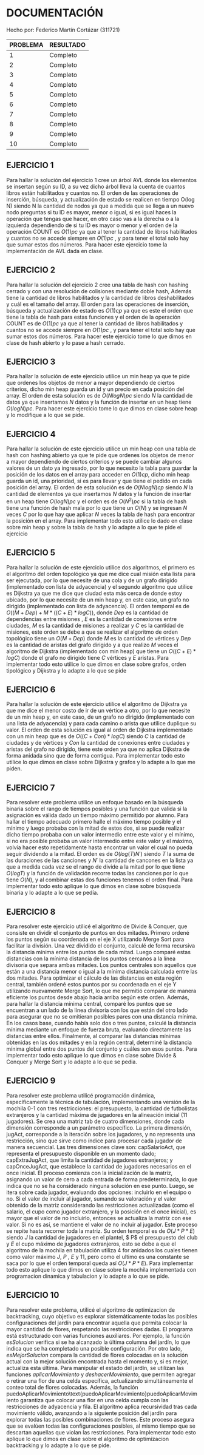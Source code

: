 # DOCUMENTACIÓN
Hecho por: Federico Martín Cortázar (311721)

| PROBLEMA | RESULTADO |
|----------|-----------|
| 1        | Completo  |
| 2        | Completo  |
| 3        | Completo  |
| 4        | Completo  |
| 5        | Completo  |
| 6        | Completo  |
| 7        | Completo  |
| 8        | Completo  |
| 9        | Completo  |
| 10       | Completo  |


## EJERCICIO 1
Para hallar la solución del ejercicio 1 cree un árbol AVL donde los elementos se insertan según su ID, a su vez dicho árbol lleva la cuenta de cuantos libros están habilitados y cuantos no. El orden de las operaciones de inserción, búsqueda, y actualización de estado se realicen en tiempo O(log N) siendo N la cantidad de nodos ya que a medida que se llega a un nuevo nodo preguntas si tu ID es mayor, menor o igual, si es igual haces la operación que tengas que hacer, en otro caso vas a la derecha o a la izquierda dependiendo de si tu ID es mayor o menor y el orden de la operación COUNT es $O(1)pc$  ya que al tener la cantidad de libros habilitados y cuantos no se accede siempre en $O(1)pc$ , y para tener el total solo hay que sumar estos dos números.
Para hacer este ejercicio tome la implementación de AVL dada en clase.

## EJERCICIO 2
Para hallar la solución del ejercicio 2 cree una tabla de hash con hashing cerrado y con una resolución de colisiones mediante doble hash, Además tiene la cantidad de libros habilitados y la cantidad de libros deshabilitados y cuál es el tamaño del array. El orden para las operaciones de inserción, búsqueda y actualización de estado es $O(1)cp$ ya que es este el orden que tiene la tabla de hash para estas funciones y el orden de la operación COUNT es de $O(1)pc$ ya que al tener la cantidad de libros habilitados y cuantos no se accede siempre en $O(1)pc$ , y para tener el total solo hay que sumar estos dos números.
Para hacer este ejercicio tome lo que dimos en clase de hash abierto y lo pase a hash cerrado.

## EJERCICIO 3
Para hallar la solución de este ejercicio utilice un min heap ya que te pide que ordenes los objetos de menor a mayor dependiendo de ciertos criterios, dicho min heap guarda un id y un precio en cada posición del array. El orden de esta solución es de $O(N logN)pc$ siendo $N$ la cantidad de datos ya que insertamos $N$ datos y la función de insertar en un heap tiene $O(logN)pc$.
Para hacer este ejercicio tome lo que dimos en clase sobre heap y lo modifique a lo que se pide.

## EJERCICIO 4
Para hallar la solución de este ejercicio utilice un min heap con una tabla de hash con hashing abierto ya que te pide que ordenes los objetos de menor a mayor dependiendo de ciertos criterios y se puede cambiar algunos valores de un dato ya ingresado, por lo que necesito la tabla para guardar la posición de los datos en el array para acceder en $O(1)cp$, dicho min heap guarda un id, una prioridad, si es para llevar y que tiene el pedido en cada posición del array. El orden de esta solución es de $O(N logN)cp$ siendo $N$ la cantidad de elementos  ya que insertamos $N$ datos y la función de insertar en un heap tiene $O(logN)pc$ y el orden es de $O(N^2)pc$ si la tabla de hash tiene una función de hash mala por lo que tiene un $O(N)$ y se ingresan $N$ veces $C$ por lo que hay que aplicar $N$ veces la tabla de hash para encontrar la posición en el array. 
Para implementar todo esto utilice lo dado en clase sobre min heap y sobre la tabla de hash y lo adapte a lo que te pide el ejercicio

## EJERCICIO 5
Para hallar la solución de este ejercicio utilice dos algoritmos, el primero es el algoritmo del orden topológico ya que me dice cual misión esta lista para ser ejecutada, por lo que necesite de una cola y de un grafo dirigido (implementado con lista de adyacencia) y el segundo algoritmo que utilice es Dijkstra ya que me dice que ciudad esta más cerca de donde estoy ubicado, por lo que necesite de un min heap y, en este caso, un grafo no dirigido (implementado con lista de adyacencia). El orden temporal es de $O((M + Dep) + M * ((C + E) * log C))$, donde $Dep$ es la cantidad de dependencias entre misiones , $E$ es la cantidad de conexiones entre ciudades, $M$ es la cantidad de misiones a realizar y $C$ es la cantidad de misiones, este orden se debe a que se realizar el algoritmo de orden topológico tiene un $O(M + Dep)$ donde $M$ es la cantidad de vértices y $Dep$ es la cantidad de aristas del grafo dirigido y a que realizo $M$ veces el algoritmo de Dijkstra (implementado con min heap) que tiene un $O((C + E) * log C)$ donde el grafo no dirigido tiene $C$ vértices y $E$ aristas.
Para implementar todo esto utilice lo que dimos en clase sobre grafos, orden tipológico y Dijkstra y lo adapte a lo que se pide

## EJERCICIO 6
Para hallar la solución de este ejercicio utilice el algoritmo de Dijkstra ya que me dice el menor costo de ir de un vértice a otro, por lo que necesite de un min heap y, en este caso, de un grafo no dirigido (implementado con una lista de adyacencia) y para cada camino o arista que utilice duplique su valor. El orden de esta solución es igual al orden de Dijkstra implementado con un min heap que es de $O((C + Con) * log C)$ siendo $C$ la cantidad de ciudades y de vértices y $Con$ la cantidad de conexiones entre ciudades y aristas del grafo no dirigido, tiene este orden ya que no aplica Dijkstra de forma anidada sino que de forma contigua.
Para implementar todo esto utilice lo que dimos en clase sobre Dijkstra y grafos y lo adapte a lo que me piden.

## EJERCICIO 7
Para resolver este problema utilice un enfoque basado en la búsqueda binaria sobre el rango de tiempos posibles y una función que valida si la asignación es válida dado un tiempo máximo permitido por alumno. Para hallar el tiempo adecuado primero halle el máximo tiempo posible y el mínimo y luego probaba con la mitad de estos dos, si se puede realizar dicho tiempo probaba con un valor intermedio entre este valor y el mínimo, si no era posible probaba un valor intermedio entre este valor y el máximo, volvía hacer esto repetidamente hasta encontrar un valor el cual no pueda seguir dividendo a la mitad. El orden es de $O(log(T)N˙)$ siendo $T$ la suma de las duraciones de las canciones y $N˙$ la cantidad de cancones en la lista ya que a medida cada vez se el rango de divide a la mitad por lo que tiene $O(logT)$ y la función de validación recorre todas las canciones por lo que tiene $O(N)$, y al combinar estas dos funciones tenemos el orden final.
Para implementar todo esto aplique lo que dimos en clase sobre búsqueda binaria y lo adapte a lo que se pedía.

## EJERCICIO 8
Para resolver este ejercicio utilicé el algoritmo de Divide & Conquer, que consiste en dividir el conjunto de puntos en dos mitades. Primero ordené los puntos según su coordenada en el eje X utilizando Merge Sort para facilitar la división. Una vez dividido el conjunto, calculé de forma recursiva la distancia mínima entre los puntos de cada mitad. Luego comparé estas distancias con la mínima distancia de los puntos cercanos a la línea divisoria que separa ambas mitades. Los puntos centrales son aquellos que están a una distancia menor o igual a la mínima distancia calculada entre las dos mitades. Para optimizar el cálculo de las distancias en esta región central, también ordené estos puntos por su coordenada en el eje Y utilizando nuevamente Merge Sort, lo que me permitió comparar de manera eficiente los puntos desde abajo hacia arriba según este orden. Además, para hallar la distancia mínima central, comparé los puntos que se encuentran a un lado de la línea divisoria con los que están del otro lado para asegurar que no se omitieran posibles pares con una distancia mínima. En los casos base, cuando había solo dos o tres puntos, calculé la distancia mínima mediante un enfoque de fuerza bruta, evaluando directamente las distancias entre ellos. Finalmente, al comparar las distancias mínimas obtenidas en las dos mitades y en la región central, determiné la distancia mínima global entre dos puntos del conjunto y cuáles son esos puntos.
Para implementar todo esto aplique lo que dimos en clase sobre Divide & Conquer y Merge Sort y lo adapte a lo que se pedia.

## EJERCICIO 9
Para resolver este problema utilicé programación dinámica, específicamente la técnica de tabulación, implementando una versión de la mochila 0-1 con tres restricciones: el presupuesto, la cantidad de futbolistas extranjeros y la cantidad máxima de jugadores en la alineación inicial (11 jugadores). Se crea una matriz tab de cuatro dimensiones, donde cada dimensión corresponde a un parámetro específico. La primera dimensión, jugAct, corresponde a la iteración sobre los jugadores, y no representa una restricción, sino que sirve como índice para procesar cada jugador de manera secuencial. Las tres dimensiones clave son: capSalarioAct, que representa el presupuesto disponible en un momento dado; capExtraJugAct, que limita la cantidad de jugadores extranjeros; y capOnceJugAct, que establece la cantidad de jugadores necesarios en el once inicial.
El proceso comienza con la inicialización de la matriz, asignando un valor de cero a cada entrada de forma predeterminada, lo que indica que no se ha considerado ninguna solución en ese punto. Luego, se itera sobre cada jugador, evaluando dos opciones: incluirlo en el equipo o no. Si el valor de incluir al jugador, sumando su valoración y el valor obtenido de la matriz considerando las restricciones actualizadas (como el salario, el cupo como jugador extranjero, y la posición en el once inicial), es mayor que el valor de no incluirlo, entonces se actualiza la matriz con ese valor. Si no es así, se mantiene el valor de no incluir al jugador. Este proceso se repite hasta recorrer toda la matriz. Su orden temporal es de $O(J * P * E)$ siendo $J$ la cantidad de jugadores en el plantel, $ P$ el presupuesto del club y $E$ el cupo máximo de jugadores extranjeros, esto se debe a que el algoritmo de la mochila en tabulación utiliza 4 for anidados los cuales tienen como valor máximo $J$, $P$ , $E$ y $11$, pero como el ultimo es una constante se saca por lo que el orden temporal queda así $O(J * P * E)$.
Para implementar todo esto aplique lo que dimos en clase sobre la mochila implementada con programacion dinamica y tabulacion y lo adapte a lo que se pide.

## EJERCICIO 10
Para resolver este problema, utilicé el algoritmo de optimizacion de backtracking, cuyo objetivo es explorar sistemáticamente todas las posibles configuraciones del jardín para encontrar aquella que permita colocar la mayor cantidad de flores, respetando las restricciones dadas.
El programa está estructurado con varias funciones auxiliares. Por ejemplo, la función $esSolucion$ verifica si se ha alcanzado la última columna del jardín, lo que indica que se ha completado una posible configuración. Por otro lado, $esMejorSolucion$ compara la cantidad de flores colocadas en la solución actual con la mejor solución encontrada hasta el momento y, si es mejor, actualiza esta última. Para manipular el estado del jardín, se utilizan las funciones $aplicarMovimiento$ y $deshacerMovimiento$, que permiten agregar o retirar una flor de una celda específica, actualizando simultáneamente el conteo total de flores colocadas. Además, la función puedoAplicarMovimiento\text{puedoAplicarMovimiento}puedoAplicarMovimiento garantiza que colocar una flor en una celda cumpla con las restricciones de adyacencia y fila.
El algoritmo aplica recursividad tras cada movimiento válido, avanzando a la siguiente posición del jardín para explorar todas las posibles combinaciones de flores. Este proceso asegura que se evalúen todas las configuraciones posibles, al mismo tiempo que se descartan aquellas que violan las restricciones.
Para implementar todo esto aplique lo que dimos en clase sobre el algoritmo de optimizacion backtracking y lo adapte a lo que se pide. 